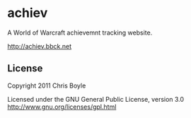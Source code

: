 achiev
======

A World of Warcraft achievemnt tracking website.

http://achiev.bbck.net

License
-------

Copyright 2011 Chris Boyle

Licensed under the GNU General Public License, version 3.0 http://www.gnu.org/licenses/gpl.html
